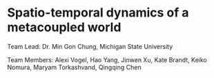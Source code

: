 # Spatio-temporal dynamics of a metacoupled world
Team Lead: Dr. Min Gon Chung, Michigan State University

Team Members: Alexi Vogel, Hao Yang, Jinwen Xu, Kate Brandt, Keiko Nomura, Maryam Torkashvand, Qingqing Chen
